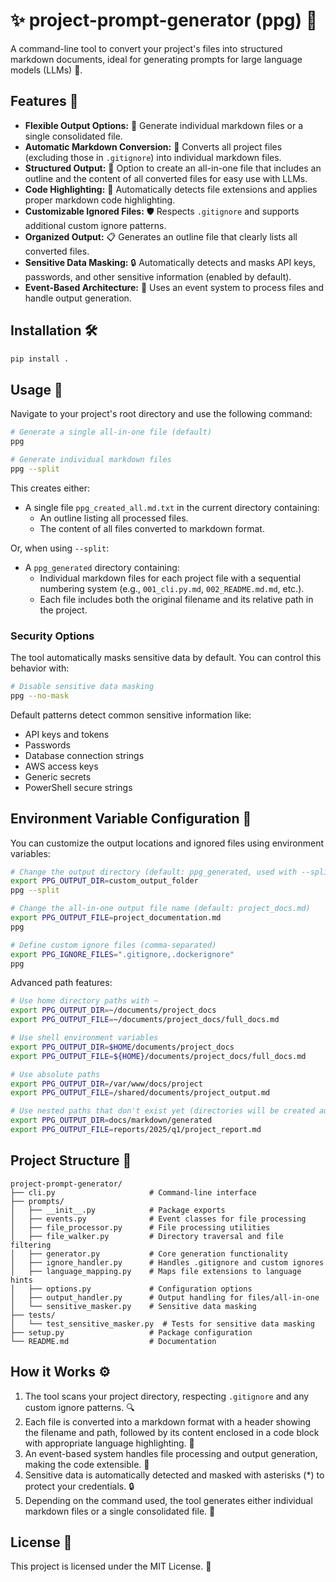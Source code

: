 # ✨ project-prompt-generator (ppg) 📝

A command-line tool to convert your project's files into structured markdown documents, ideal for generating prompts for large language models (LLMs) 🤖.

## Features 🌟

- **Flexible Output Options:** 🔀 Generate individual markdown files or a single consolidated file.
- **Automatic Markdown Conversion:** 🔄 Converts all project files (excluding those in `.gitignore`) into individual markdown files.
- **Structured Output:** 📂 Option to create an all-in-one file that includes an outline and the content of all converted files for easy use with LLMs.
- **Code Highlighting:** 🌈 Automatically detects file extensions and applies proper markdown code highlighting.
- **Customizable Ignored Files:** 🛡️ Respects `.gitignore` and supports additional custom ignore patterns.
- **Organized Output:** 📋 Generates an outline file that clearly lists all converted files.
- **Sensitive Data Masking:** 🔒 Automatically detects and masks API keys, passwords, and other sensitive information (enabled by default).
- **Event-Based Architecture:** 📡 Uses an event system to process files and handle output generation.

## Installation 🛠️

```bash
pip install .
```

## Usage 🚀

Navigate to your project's root directory and use the following command:

```bash
# Generate a single all-in-one file (default)
ppg

# Generate individual markdown files
ppg --split
```

This creates either:

- A single file `ppg_created_all.md.txt` in the current directory containing:
    - An outline listing all processed files.
    - The content of all files converted to markdown format.

Or, when using `--split`:

- A `ppg_generated` directory containing:
    - Individual markdown files for each project file with a sequential numbering system (e.g., `001_cli.py.md`, `002_README.md.md`, etc.).
    - Each file includes both the original filename and its relative path in the project.

### Security Options

The tool automatically masks sensitive data by default. You can control this behavior with:

```bash
# Disable sensitive data masking
ppg --no-mask
```

Default patterns detect common sensitive information like:

- API keys and tokens
- Passwords
- Database connection strings
- AWS access keys
- Generic secrets
- PowerShell secure strings

## Environment Variable Configuration 🔧

You can customize the output locations and ignored files using environment variables:

```bash
# Change the output directory (default: ppg_generated, used with --split)
export PPG_OUTPUT_DIR=custom_output_folder
ppg --split

# Change the all-in-one output file name (default: project_docs.md)
export PPG_OUTPUT_FILE=project_documentation.md
ppg

# Define custom ignore files (comma-separated)
export PPG_IGNORE_FILES=".gitignore,.dockerignore"
ppg
```

Advanced path features:

```bash
# Use home directory paths with ~
export PPG_OUTPUT_DIR=~/documents/project_docs
export PPG_OUTPUT_FILE=~/documents/project_docs/full_docs.md

# Use shell environment variables
export PPG_OUTPUT_DIR=$HOME/documents/project_docs
export PPG_OUTPUT_FILE=${HOME}/documents/project_docs/full_docs.md

# Use absolute paths
export PPG_OUTPUT_DIR=/var/www/docs/project
export PPG_OUTPUT_FILE=/shared/documents/project_output.md

# Use nested paths that don't exist yet (directories will be created automatically)
export PPG_OUTPUT_DIR=docs/markdown/generated
export PPG_OUTPUT_FILE=reports/2025/q1/project_report.md
```

## Project Structure 📁

```
project-prompt-generator/
├── cli.py                     # Command-line interface
├── prompts/
│   ├── __init__.py            # Package exports
│   ├── events.py              # Event classes for file processing
│   ├── file_processor.py      # File processing utilities
│   ├── file_walker.py         # Directory traversal and file filtering
│   ├── generator.py           # Core generation functionality
│   ├── ignore_handler.py      # Handles .gitignore and custom ignores
│   ├── language_mapping.py    # Maps file extensions to language hints
│   ├── options.py             # Configuration options
│   ├── output_handler.py      # Output handling for files/all-in-one
│   └── sensitive_masker.py    # Sensitive data masking
├── tests/
│   └── test_sensitive_masker.py  # Tests for sensitive data masking
├── setup.py                   # Package configuration
└── README.md                  # Documentation
```

## How it Works ⚙️

1. The tool scans your project directory, respecting `.gitignore` and any custom ignore patterns. 🔍
2. Each file is converted into a markdown format with a header showing the filename and path, followed by its content enclosed in a code block with appropriate language highlighting. 📝
3. An event-based system handles file processing and output generation, making the code extensible. 🔄
4. Sensitive data is automatically detected and masked with asterisks (*) to protect your credentials. 🔒
5. Depending on the command used, the tool generates either individual markdown files or a single consolidated file. 🧩

## License 📄

This project is licensed under the MIT License. 🎉
